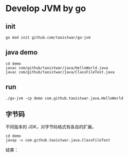 # Develop JVM by go

## init

```shell
go mod init github.com/taoistwar/go-jvm
```

## java demo

```shell
cd demo
javac com/github/taoistwar/java/HelloWorld.java
javac com/github/taoistwar/java/ClassFileTest.java
```

## run

```shell
./go-jvm -cp demo com.github.taoistwar.java.HelloWorld
```

## 字节码

不同版本的 JDK，对字节码格式有各自的扩展。

```shell
cd demo
javap -v com.github.taoistwar.java.ClassFileTest
```

结果：

```class

```
